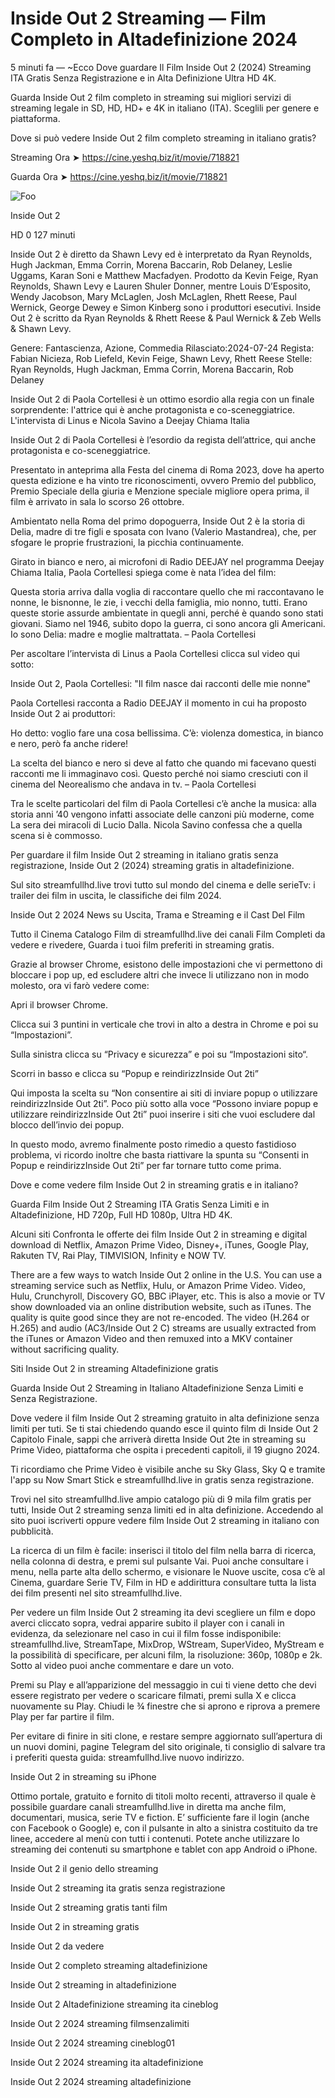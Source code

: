# Inside Out 2 Streaming — Film Completo in Altadefinizione 2024

5 minuti fa — ~Ecco Dove guardare Il Film Inside Out 2 (2024) Streaming ITA Gratis Senza Registrazione e in Alta Definizione Ultra HD 4K.

Guarda Inside Out 2 film completo in streaming sui migliori servizi di streaming legale in SD, HD, HD+ e 4K in italiano (ITA). Sceglili per genere e piattaforma.

Dove si può vedere Inside Out 2 film completo streaming in italiano gratis?

Streaming Ora ➤ https://cine.yeshq.biz/it/movie/718821

Guarda Ora ➤ https://cine.yeshq.biz/it/movie/718821

<animated-image data-catalyst=""><a href="https://cine.yeshq.biz/it/movie/718821" rel="nofollow" data-target="animated-image.originalLink"><img src="https://camo.githubusercontent.com/917e6ed5c302499242165dcc02bdbce85c075fd21b35918eb9c0b771855261b8/68747470733a2f2f7374617469632e7769787374617469632e636f6d2f6d656469612f6232343966395f61646163386637306662336634356238383639313639366337376465313866337e6d76322e676966" alt="Foo" data-canonical-src="https://static.wixstatic.com/media/b249f9_adac8f70fb3f45b88691696c77de18f3~mv2.gif" style="max-width: 100%; display: inline-block;" data-target="animated-image.originalImage"></a>

Inside Out 2

HD  0 127 minuti

Inside Out 2 è diretto da Shawn Levy ed è interpretato da Ryan Reynolds, Hugh Jackman, Emma Corrin, Morena Baccarin, Rob Delaney, Leslie Uggams, Karan Soni e Matthew Macfadyen. Prodotto da Kevin Feige, Ryan Reynolds, Shawn Levy e Lauren Shuler Donner, mentre Louis D’Esposito, Wendy Jacobson, Mary McLaglen, Josh McLaglen, Rhett Reese, Paul Wernick, George Dewey e Simon Kinberg sono i produttori esecutivi. Inside Out 2 è scritto da Ryan Reynolds & Rhett Reese & Paul Wernick & Zeb Wells & Shawn Levy.

Genere: Fantascienza, Azione, Commedia
Rilasciato:2024-07-24
Regista: Fabian Nicieza, Rob Liefeld, Kevin Feige, Shawn Levy, Rhett Reese
Stelle: Ryan Reynolds, Hugh Jackman, Emma Corrin, Morena Baccarin, Rob Delaney

Inside Out 2 di Paola Cortellesi è un ottimo esordio alla regia con un finale sorprendente: l'attrice qui è anche protagonista e co-sceneggiatrice. L'intervista di Linus e Nicola Savino a Deejay Chiama Italia

Inside Out 2 di Paola Cortellesi è l’esordio da regista dell’attrice, qui anche protagonista e co-sceneggiatrice.

Presentato in anteprima alla Festa del cinema di Roma 2023, dove ha aperto questa edizione e ha vinto tre riconoscimenti, ovvero Premio del pubblico, Premio Speciale della giuria e Menzione speciale migliore opera prima, il film è arrivato in sala lo scorso 26 ottobre.

Ambientato nella Roma del primo dopoguerra, Inside Out 2 è la storia di Delia, madre di tre figli e sposata con Ivano (Valerio Mastandrea), che, per sfogare le proprie frustrazioni, la picchia continuamente.

Girato in bianco e nero, ai microfoni di Radio DEEJAY nel programma Deejay Chiama Italia, Paola Cortellesi spiega come è nata l’idea del film:

Questa storia arriva dalla voglia di raccontare quello che mi raccontavano le nonne, le bisnonne, le zie, i vecchi della famiglia, mio nonno, tutti.
Erano queste storie assurde ambientate in quegli anni, perché è quando sono stati giovani.
Siamo nel 1946, subito dopo la guerra, ci sono ancora gli Americani.
Io sono Delia: madre e moglie maltrattata. – Paola Cortellesi

Per ascoltare l’intervista di Linus a Paola Cortellesi clicca sul video qui sotto:

Inside Out 2, Paola Cortellesi: "Il film nasce dai racconti delle mie nonne"

Paola Cortellesi racconta a Radio DEEJAY il momento in cui ha proposto Inside Out 2 ai produttori:

Ho detto: voglio fare una cosa bellissima.
C’è: violenza domestica, in bianco e nero, però fa anche ridere!

La scelta del bianco e nero si deve al fatto che quando mi facevano questi racconti me li immaginavo così.
Questo perché noi siamo cresciuti con il cinema del Neorealismo che andava in tv. – Paola Cortellesi

Tra le scelte particolari del film di Paola Cortellesi c’è anche la musica: alla storia anni ’40 vengono infatti associate delle canzoni più moderne, come La sera dei miracoli di Lucio Dalla. Nicola Savino confessa che a quella scena si è commosso.

Per guardare il film Inside Out 2 streaming in italiano gratis senza registrazione, Inside Out 2 (2024) streaming gratis in altadefinizione.

Sul sito streamfullhd.live trovi tutto sul mondo del cinema e delle serieTv: i trailer dei film in uscita, le classifiche dei film 2024.

Inside Out 2 2024 News su Uscita, Trama e Streaming e il Cast Del Film

Tutto il Cinema Catalogo Film di streamfullhd.live dei canali Film Completi da vedere e rivedere, Guarda i tuoi film preferiti in streaming gratis.

Grazie al browser Chrome, esistono delle impostazioni che vi permettono di bloccare i pop up, ed escludere altri che invece li utilizzano non in modo molesto, ora vi farò vedere come:

Apri il browser Chrome.

Clicca sui 3 puntini in verticale che trovi in alto a destra in Chrome e poi su “Impostazioni”.

Sulla sinistra clicca su “Privacy e sicurezza” e poi su “Impostazioni sito“.

Scorri in basso e clicca su “Popup e reindirizzInside Out 2ti”

Qui imposta la scelta su “Non consentire ai siti di inviare popup o utilizzare reindirizzInside Out 2ti”. Poco più sotto alla voce “Possono inviare popup e utilizzare reindirizzInside Out 2ti” puoi inserire i siti che vuoi escludere dal blocco dell’invio dei popup.

In questo modo, avremo finalmente posto rimedio a questo fastidioso problema, vi ricordo inoltre che basta riattivare la spunta su “Consenti in Popup e reindirizzInside Out 2ti” per far tornare tutto come prima.

Dove e come vedere film Inside Out 2 in streaming gratis e in italiano?

Guarda Film Inside Out 2 Streaming ITA Gratis Senza Limiti e in Altadefinizione, HD 720p, Full HD 1080p, Ultra HD 4K.

Alcuni siti Confronta le offerte dei film Inside Out 2 in streaming e digital download di Netflix, Amazon Prime Video, Disney+, iTunes, Google Play, Rakuten TV, Rai Play, TIMVISION, Infinity e NOW TV.

There are a few ways to watch Inside Out 2 online in the U.S. You can use a streaming service such as Netflix, Hulu, or Amazon Prime Video. Video, Hulu, Crunchyroll, Discovery GO, BBC iPlayer, etc. This is also a movie or TV show downloaded via an online distribution website, such as iTunes. The quality is quite good since they are not re-encoded. The video (H.264 or H.265) and audio (AC3/Inside Out 2 C) streams are usually extracted from the iTunes or Amazon Video and then remuxed into a MKV container without sacrificing quality.

Siti Inside Out 2 in streaming Altadefinizione gratis

Guarda Inside Out 2 Streaming in Italiano Altadefinizione Senza Limiti e Senza Registrazione.

Dove vedere il film Inside Out 2 streaming gratuito in alta definizione senza limiti per tuti. Se ti stai chiedendo quando esce il quinto film di Inside Out 2 Capitolo Finale, sappi che arriverà diretta Inside Out 2te in streaming su Prime Video, piattaforma che ospita i precedenti capitoli, il 19 giugno 2024.

Ti ricordiamo che Prime Video è visibile anche su Sky Glass, Sky Q e tramite l'app su Now Smart Stick e streamfullhd.live in gratis senza registrazione.

Trovi nel sito streamfullhd.live ampio catalogo più di 9 mila film gratis per tutti, Inside Out 2 streaming senza limiti ed in alta definizione. Accedendo al sito puoi iscriverti oppure vedere film Inside Out 2 streaming in italiano con pubblicità.

La ricerca di un film è facile: inserisci il titolo del film nella barra di ricerca, nella colonna di destra, e premi sul pulsante Vai. Puoi anche consultare i menu, nella parte alta dello schermo, e visionare le Nuove uscite, cosa c’è al Cinema, guardare Serie TV, Film in HD e addirittura consultare tutta la lista dei film presenti nel sito streamfullhd.live.

Per vedere un film Inside Out 2 streaming ita devi scegliere un film e dopo averci cliccato sopra, vedrai apparire subito il player con i canali in evidenza, da selezionare nel caso in cui il film fosse indisponibile: streamfullhd.live, StreamTape, MixDrop, WStream, SuperVideo, MyStream e la possibilità di specificare, per alcuni film, la risoluzione: 360p, 1080p e 2k. Sotto al video puoi anche commentare e dare un voto.

Premi su Play e all’apparizione del messaggio in cui ti viene detto che devi essere registrato per vedere o scaricare filmati, premi sulla X e clicca nuovamente su Play. Chiudi le ¾ finestre che si aprono e riprova a premere Play per far partire il film.

Per evitare di finire in siti clone, e restare sempre aggiornato sull’apertura di un nuovi domini, pagine Telegram del sito originale, ti consiglio di salvare tra i preferiti questa guida: streamfullhd.live nuovo indirizzo.

Inside Out 2 in streaming su iPhone

Ottimo portale, gratuito e fornito di titoli molto recenti, attraverso il quale è possibile guardare canali streamfullhd.live in diretta ma anche film, documentari, musica, serie TV e fiction. E’ sufficiente fare il login (anche con Facebook o Google) e, con il pulsante in alto a sinistra costituito da tre linee, accedere al menù con tutti i contenuti. Potete anche utilizzare lo streaming dei contenuti su smartphone e tablet con app Android o iPhone.

Inside Out 2 il genio dello streaming

Inside Out 2 streaming ita gratis senza registrazione

Inside Out 2 streaming gratis tanti film

Inside Out 2 in streaming gratis

Inside Out 2 da vedere

Inside Out 2 completo streaming altadefinizione

Inside Out 2 streaming in altadefinizione

Inside Out 2 Altadefinizione streaming ita cineblog

Inside Out 2 2024 streaming filmsenzalimiti

Inside Out 2 2024 streaming cineblog01

Inside Out 2 2024 streaming ita altadefinizione

Inside Out 2 2024 streaming altadefinizione
